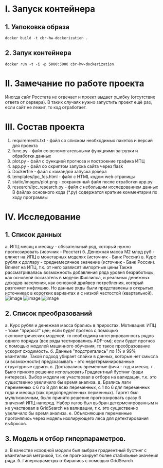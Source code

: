 # I. Запуск контейнера

## 1. Уапоковка образа
`docker build -t cbr-hw-dockerization .`

## 2. Запук контейнера
`docker run -t -i -p 5000:5000 cbr-hw-dockerization`

# II. Замечание по работе проекта
Иногда сайт Росстата не отвечает и проект выдает ошибку (отсутствие ответа от сервера). В таких случаях нужно запустить проект ещё раз, если сайт не лежит, то код отработает.

# III. Состав проекта
1. requirements.txt - файл со списком необходимых пакетов и версий для проекта
2. func.py - файл со вспомогательными функциями загрузки и обработки данных
3. plot.py - файл с функцией прогноза и построение графика ИПЦ
4. app.py - файл со скриптом запуска сайта через flask
5. Dockerfile - файл с командой запуска докера
6. templates/ipc_fcs.html - файл с HTML кодом web страницы
7. static/images/plot.png - сохраненный файл после отработки app.py
8. research/ipc_research.py - файл с небольшим исследованием данных
В файлах основного кода (*.py) содержатся краткие комментарии по ходу программы

# IV. Исследование
## 1. Список данных
a. ИПЦ месяц к месяцу - обязательный ряд, который нужно прогнозировать (исочник - Росстат)
б. Денежная масса M2 млрд руб - влияет на ИПЦ в монетарных моделях (источник - Банк России)
в. Курс рубля к доллару - среднемесячное значение (источник - Банк России). Влияет на ИПЦ, т.к. от него завяисят импортные цены
Также рассматривалась возможность добавления ряда уровня безработицы, как основной показатель в модели Филлипса, и реальных денежных доходов населения, как основной драйвер потребления, который разгоняет инфляцию. Но данные ряды были представлены в открытых источниках в коротких вариантах и с низкой частостой (квартальной).
![image](https://github.com/hraparovna/CBR_HW/assets/78476837/caeafebb-fb7a-4a60-92f1-2e846757f41a)
![image](https://github.com/hraparovna/CBR_HW/assets/78476837/a6af1f86-4fb8-4c90-afd8-c7b60f8ed96a)
![image](https://github.com/hraparovna/CBR_HW/assets/78476837/be83626c-4e04-4839-b5c1-05f42b354084)

## 2. Список преобразований
а. Курс рубля и денежная масса брались в приростах. Мотивация: ИПЦ - тоже "прирост" цен;
если будет прогноз с помощью эконометрических моделей, то необходима интегрированность рядов одного порядка (все ряды тестировались ADF-ом);
если будет прогноз с помощью моделей машинного обучения, то такое преобразование ускорит сходимость.
б. Данные "подстригались" по 1% и 99% квантилям. Такой подход убирает спайки в данных, которые нет смысла (и возможности) предсказывать - это недетерминированные структурные сдвиги.
в. Доставались временные фичи - год и месяц.
г. Было принято решение использовать Градиентный бустинг (ради интереса). Выбор модели не участвовал в отборе на валидации, т.к. это существенно увеличило бы время анализа.
д. Брались лаги переменных с 6 по 8 для всех переменных, с 1 по 6 для переменных года и месяца (как предопределенных перменных). Таргет был мультизначным, было принято решение прогнозировать сразу 6 значений ИПЦ наперед. Набор лагов был выбран детерменированным и не участвовал в GridSearch на валидации, т.к. это существенно увеличило бы время анализа.
е. Объясняющие переменные прогонялись через модель изолирующего леса для детектирования выбросов. 
## 3. Модель и отбор гиперпараметров.
а. В качестве исходной модели был выбран градиентный бустинг с квантильной метрикой, т.к. он прогнозирует более стабильные значения ряда.
б. Гиперпараметры отбирались с помощью GridSearch 




 
